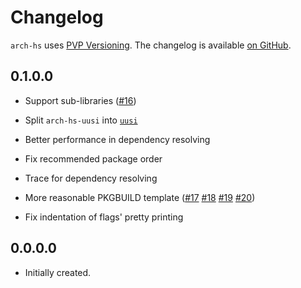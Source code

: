 # Changelog

`arch-hs` uses [PVP Versioning][1].
The changelog is available [on GitHub][2].

## 0.1.0.0

* Support sub-libraries ([#16](https://github.com/berberman/arch-hs/issues/16))

* Split `arch-hs-uusi` into [`uusi`](https://github.com/berberman/uusi)

* Better performance in dependency resolving

* Fix recommended package order

* Trace for dependency resolving

* More reasonable PKGBUILD template ([#17](https://github.com/berberman/arch-hs/issues/16) [#18](https://github.com/berberman/arch-hs/issues/16) [#19](https://github.com/berberman/arch-hs/issues/16) [#20](https://github.com/berberman/arch-hs/issues/16))

* Fix indentation of flags' pretty printing

## 0.0.0.0

* Initially created.

[1]: https://pvp.haskell.org
[2]: https://github.com/berberman/arch-hs/releases
